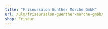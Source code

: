 ```yaml
---
title: "Friseursalon Günther Morche GmbH"
url: /ulm/friseursalon-guenther-morche-gmbh/
shop: Friseur
---
```

